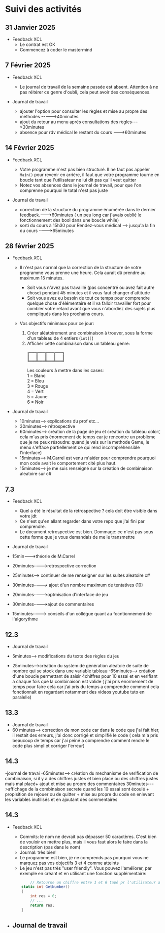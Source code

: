 # Suivi des activités

## 31 Janvier 2025

- Feedback XCL
    - Le contrat est OK
    - Commencez à coder le mastermind

## 7 Février 2025

- Feedback XCL
    - Le journal de travail de la semaine passée est absent. Attention à ne pas réitérer ce genre d'oubli, cela peut avoir des conséquences.

- Journal de travail
    - ajouter l'option pour consulter les règles et mise au propre des méthodes ----->40minutes
    - ajout du retour au menu après consultations des règles--->30minutes
    - absence pour rdv médical le restant du cours --->60minutes

## 14 Février 2025

- Feedback XCL
    - Votre programme n'est pas bien structuré. Il ne faut pas appeler `Main()` pour revenir en arrière, il faut que votre programme tourne en boucle tant que l'utilisateur ne lui dit pas qu'il veut quitter
    - Notez vos absences dans le journal de travail, pour que l'on comprenne pourquoi le total n'est pas juste

- Journal de travail
    - correction de la structure du programme énumérée dans le dernier feedback.--->60minutes ( un peu long car j'avais oublié le fonctionnement des bool dans une boucle while)
    - sorti du cours à 15h30 pour Rendez-vous médical --> jusqu'a la fin du cours ---->65minutes

## 28 février 2025

- Feedback XCL
    - Il n'est pas normal que la correction de la structure de votre programme vous prenne une heure. Cela aurait dû prendre au maximum 15 minutes.
        - Soit vous n'avez pas travaillé (pas concentré ou avez fait autre chose) pendant 45 minutes et il vous faut changer d'attitude
        - Soit vous avez eu besoin de tout ce temps pour comprendre quelque chose d'élémentaire et il va falloir travailler fort pour combler votre retard avant que vous n'abordiez des sujets plus compliqués dans les prochains cours.
     
    - Vos objectifs minimaux pour ce jour:
        1. Créer aléatoirement une combinaison à trouver, sous la forme d'un tableau de 4 entiers (`int[]`)
        2. Afficher cette combinaison dans un tableau genre:
            ```
            ╔═══╦═══╦═══╦═══╗  
            ║   ║   ║   ║   ║  
            ╚═══╩═══╩═══╩═══╝  
            ```
           Les couleurs à mettre dans les cases:  
             1 = Blanc  
             2 = Bleu  
             3 = Rouge  
             4 = Vert  
             5 = Jaune  
             6 = Noir  

- Journal de travail

  - 10minutes--> explications du prof etc...  
  - 30minutes--> rétrospective  
  - 60minutes--> création de la page de jeu et création du tableau color( cela m'as pris énormement de temps car je rencontre un problème que je ne peux résoudre: quand je vais sur la methode Game, le menu s'efface partiellement ce qui rend incormpréhensible l'interface)  
  - 15minutes--> M.Carrel est venu m'aider pour comprendre pourquoi mon code avait le comportement cité plus haut.
  - 15minutes--> je me suis renseigné sur la création de combinaison aleatoire sur c#


## 7.3

- Feedback XCL
    - Quel a été le résultat de la retrospective ? cela doit être visible dans votre jdt
    - Ce n'est qu'en allant regarder dans votre repo que j'ai fini par comprendre.
    - Le document retrospective est bien. Dommage: ce n'est pas sous cette forme que je vous demandais de me le transmettre

- Journal de travail

- 15min--->théorie de M.Carrel
- 20minutes---->retrospective correction
- 25minutes--> continuer de me renseigner sur les suites aleatoire c#
- 30minutes----> ajout d'un nombre maximum de tentatives (10)
- 20minutes---->optmisation d'interface de jeu
- 30minutes---->ajout de commentaires
- 15minutes----> conseils d'un collègue quant au focntionnement de l'algorythme


## 12.3
- Journal de travail

- 5minutes--> modifications du texte des règles du jeu
- 25minutes-->création du system de génération aleatoie de suite de nombre qui se stock dans une variable tableau
-65minutes--> création d'une boucle permettant de saisir 4chiffres pour 10 essai et en verifiant a chaque fois que la combinaison est valide ( j'ai pris enormement de temps pour faire cela car j'ai pris du temps a comprendre comment cela fonctionnait en regardant notamment des videos youtube tuto en paralelle)

## 13.3
- Journal de travail
- 60 minutes--> correction de mon code car dans le code que j'ai fait hier, il restait des erreurs, j'ai donc corrigé et simplifié le code ( cela m'a pris beaucoup de temps car j'ai peiné a comprendre comment rendre le code plus simpl et corriger l'erreur)

## 14.3
-journal de travai
-65minutes--> création du mechanisme de verification de combinaison, si il y a des chiffres justes et bien placé ou des chiffres justes mais mal placé+ ajout et mise au propre des commentaires 
30minutes--->affichage de la combinaison secrete quand les 10 essai sont écoulé + propisition de rejouer ou de quitter + mise au propre du code en enlevant les variables inutilisés et en ajoutant des commentaires


## 14.3

- Feedback XCL
    - Commits: le nom ne devrait pas dépasser 50 caractères. C'est bien de vouloir en mettre plus, mais il vous faut alors le faire dans la description (pas dans le nom)
    - Journal: très bien!
    - Le programme est bien, je ne comprends pas pourquoi vous ne marquez pas vos objectifs 3 et 4 comme atteints
    - Le jeu n'est pas très "user friendly". Vous pouvez l'améliorer, par exemple en créant et en utilisant une fonction supplémentaire:
    ```csharp
            // Retourne un chiffre entre 1 et 6 tapé pr l'utilisateur au clavier, sans rien afficher à l'écran
        static int GetNumber()
        {
            int res = 0;
            // ...
            return res;
        }

    ```

- Journal de travail
    -
